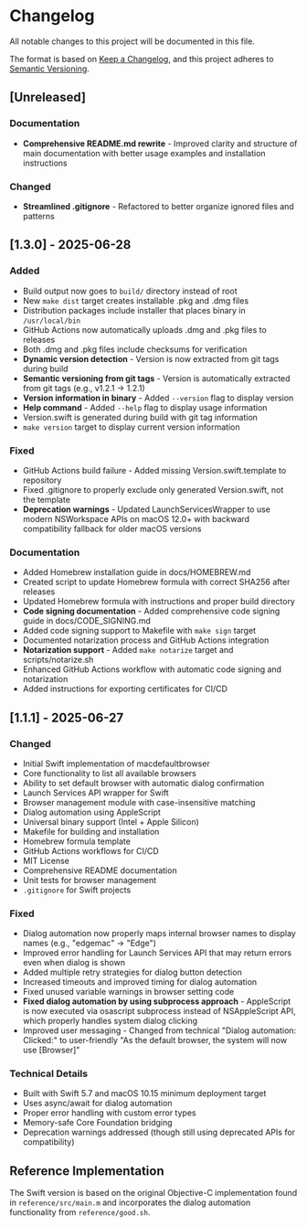 # Changelog

All notable changes to this project will be documented in this file.

The format is based on [Keep a Changelog](https://keepachangelog.com/en/1.0.0/), and this project adheres to [Semantic Versioning](https://semver.org/spec/v2.0.0.html).

## [Unreleased]

### Documentation
- **Comprehensive README.md rewrite** - Improved clarity and structure of main documentation with better usage examples and installation instructions

### Changed
- **Streamlined .gitignore** - Refactored to better organize ignored files and patterns

## [1.3.0] - 2025-06-28

### Added
- Build output now goes to `build/` directory instead of root
- New `make dist` target creates installable .pkg and .dmg files
- Distribution packages include installer that places binary in `/usr/local/bin`
- GitHub Actions now automatically uploads .dmg and .pkg files to releases
- Both .dmg and .pkg files include checksums for verification
- **Dynamic version detection** - Version is now extracted from git tags during build
- **Semantic versioning from git tags** - Version is automatically extracted from git tags (e.g., v1.2.1 → 1.2.1)
- **Version information in binary** - Added `--version` flag to display version
- **Help command** - Added `--help` flag to display usage information
- Version.swift is generated during build with git tag information
- `make version` target to display current version information

### Fixed
- GitHub Actions build failure - Added missing Version.swift.template to repository
- Fixed .gitignore to properly exclude only generated Version.swift, not the template
- **Deprecation warnings** - Updated LaunchServicesWrapper to use modern NSWorkspace APIs on macOS 12.0+ with backward compatibility fallback for older macOS versions

### Documentation
- Added Homebrew installation guide in docs/HOMEBREW.md
- Created script to update Homebrew formula with correct SHA256 after releases
- Updated Homebrew formula with instructions and proper build directory
- **Code signing documentation** - Added comprehensive code signing guide in docs/CODE_SIGNING.md
- Added code signing support to Makefile with `make sign` target
- Documented notarization process and GitHub Actions integration
- **Notarization support** - Added `make notarize` target and scripts/notarize.sh
- Enhanced GitHub Actions workflow with automatic code signing and notarization
- Added instructions for exporting certificates for CI/CD

## [1.1.1] - 2025-06-27

### Changed

- Initial Swift implementation of macdefaultbrowser
- Core functionality to list all available browsers
- Ability to set default browser with automatic dialog confirmation
- Launch Services API wrapper for Swift
- Browser management module with case-insensitive matching
- Dialog automation using AppleScript
- Universal binary support (Intel + Apple Silicon)
- Makefile for building and installation
- Homebrew formula template
- GitHub Actions workflows for CI/CD
- MIT License
- Comprehensive README documentation
- Unit tests for browser management
- `.gitignore` for Swift projects

### Fixed

- Dialog automation now properly maps internal browser names to display names (e.g., "edgemac" → "Edge")
- Improved error handling for Launch Services API that may return errors even when dialog is shown
- Added multiple retry strategies for dialog button detection
- Increased timeouts and improved timing for dialog automation
- Fixed unused variable warnings in browser setting code
- **Fixed dialog automation by using subprocess approach** - AppleScript is now executed via osascript subprocess instead of NSAppleScript API, which properly handles system dialog clicking
- Improved user messaging - Changed from technical "Dialog automation: Clicked:" to user-friendly "As the default browser, the system will now use [Browser]"

### Technical Details

- Built with Swift 5.7 and macOS 10.15 minimum deployment target
- Uses async/await for dialog automation
- Proper error handling with custom error types
- Memory-safe Core Foundation bridging
- Deprecation warnings addressed (though still using deprecated APIs for compatibility)

## Reference Implementation

The Swift version is based on the original Objective-C implementation found in `reference/src/main.m` and incorporates the dialog automation functionality from `reference/good.sh`.

